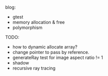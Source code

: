 blog: 
* gtest
* memory allocation & free
* polymorphism

TODO: 
* how to dynamic allocate array? 
* change pointer to pass by reference.
* generateRay test for image aspect ratio != 1
* shadow
* recursive ray tracing